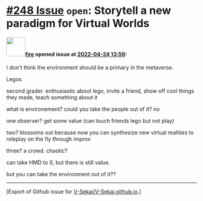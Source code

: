 # [\#248 Issue](https://github.com/V-Sekai/V-Sekai.github.io/issues/248) `open`: Storytell a new paradigm for Virtual Worlds

#### <img src="https://avatars.githubusercontent.com/u/32321?u=c2e06a3d2b49a467aa907e54aa259516440267cc&v=4" width="50">[fire](https://github.com/fire) opened issue at [2022-04-24 13:59](https://github.com/V-Sekai/V-Sekai.github.io/issues/248):

I don't think the environment should be a primary in the metaverse.

Legos

second grader. enthusiastic about lego, invite a friend, show off cool things they made, teach something about it

what is environement?
could you take the people out of it? no

one observer? get some value (can touch friends lego but not play)

two? blossoms out because now you can synthesize new virtual realities to roleplay on the fly through improv

three? a crowd. chaotic?

can take HMD to 0, but there is still value.

but you can take the environment out of it??




-------------------------------------------------------------------------------



[Export of Github issue for [V-Sekai/V-Sekai.github.io](https://github.com/V-Sekai/V-Sekai.github.io).]

